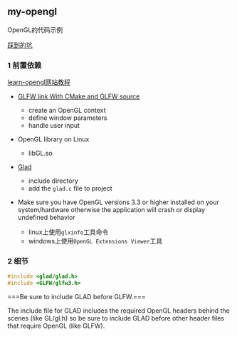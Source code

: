 my-opengl
---

OpenGL的代码示例

[踩到的坑](./doc/ISSUE.md)

### 1 前置依赖

[learn-opengl网站教程](https://learnopengl.com/Getting-started/Creating-a-window)

- [GLFW link With CMake and GLFW source](https://www.glfw.org/docs/latest/build_guide.html)

  - create an OpenGL context
  - define window parameters
  - handle user input

- OpenGL library on Linux

  - libGL.so

- [Glad](https://glad.dav1d.de/)

  - include directory
  - add the `glad.c` file to project

- Make sure you have OpenGL versions 3.3 or higher installed on your system/hardware otherwise the application will crash or display undefined behavior

  - linux上使用`glxinfo`工具命令
  - windows上使用`OpenGL Extensions Viewer`工具

### 2 细节

```cpp
#include <glad/glad.h>
#include <GLFW/glfw3.h>
```

===Be sure to include GLAD before GLFW.===

The include file for GLAD includes the required OpenGL headers behind the scenes (like GL/gl.h) so be sure to include GLAD before other header files that require OpenGL (like GLFW).